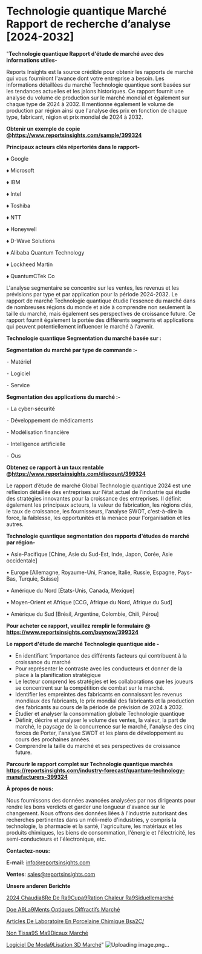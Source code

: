 # Technologie quantique Marché Rapport de recherche d’analyse [2024-2032]

"<strong>Technologie quantique Rapport d'étude de marché avec des informations utiles-</strong>

Reports Insights est la source crédible pour obtenir les rapports de marché qui vous fourniront l'avance dont votre entreprise a besoin. Les informations détaillées du marché Technologie quantique sont basées sur les tendances actuelles et les jalons historiques. Ce rapport fournit une analyse du volume de production sur le marché mondial et également sur chaque type de 2024 à 2032. Il mentionne également le volume de production par région ainsi que l'analyse des prix en fonction de chaque type, fabricant, région et prix mondial de 2024 à 2032.

<strong><b>Obtenir un exemple de copie @</b></strong><a href=https://www.reportsinsights.com/sample/399324><strong><b>https://www.reportsinsights.com/sample/399324</b></strong></a>

<b>Principaux acteurs clés répertoriés dans le rapport-</b>

<b> </b>♦ Google

♦ Microsoft

♦ IBM

♦ Intel

♦ Toshiba

♦ NTT

♦ Honeywell

♦ D-Wave Solutions

♦ Alibaba Quantum Technology

♦ Lockheed Martin

♦ QuantumCTek Co

L'analyse segmentaire se concentre sur les ventes, les revenus et les prévisions par type et par application pour la période 2024-2032. Le rapport de marché Technologie quantique étudie l'essence du marché dans de nombreuses régions du monde et aide à comprendre non seulement la taille du marché, mais également ses perspectives de croissance future. Ce rapport fournit également la portée des différents segments et applications qui peuvent potentiellement influencer le marché à l'avenir.

<strong>Technologie quantique Segmentation du marché basée sur :</strong>

<strong>Segmentation du marché par type de commande :-</strong>

⁃ Matériel

⁃ Logiciel

⁃ Service

<strong>Segmentation des applications du marché :-</strong>

⁃ La cyber-sécurité

⁃ Développement de médicaments

⁃ Modélisation financière

⁃ Intelligence artificielle

⁃ Ous

<strong><b>Obtenez ce rapport à un taux rentable @</b></strong><a href=https://www.reportsinsights.com/discount/399324><strong><b>https://www.reportsinsights.com/discount/399324</b></strong></a>

Le rapport d’étude de marché Global Technologie quantique 2024 est une réflexion détaillée des entreprises sur l’état actuel de l’industrie qui étudie des stratégies innovantes pour la croissance des entreprises. Il définit également les principaux acteurs, la valeur de fabrication, les régions clés, le taux de croissance, les fournisseurs, l'analyse SWOT, c'est-à-dire la force, la faiblesse, les opportunités et la menace pour l'organisation et les autres.

<strong>Technologie quantique segmentation des rapports d'études de marché par région-</strong>

• Asie-Pacifique [Chine, Asie du Sud-Est, Inde, Japon, Corée, Asie occidentale]

• Europe [Allemagne, Royaume-Uni, France, Italie, Russie, Espagne, Pays-Bas, Turquie, Suisse]

• Amérique du Nord [États-Unis, Canada, Mexique]

• Moyen-Orient et Afrique [CCG, Afrique du Nord, Afrique du Sud]

• Amérique du Sud [Brésil, Argentine, Colombie, Chili, Pérou]

<strong>Pour acheter ce rapport, veuillez remplir le formulaire @   <a href=https://www.reportsinsights.com/buynow/399324>https://www.reportsinsights.com/buynow/399324</a></strong>

<strong>Le rapport d'étude de marché Technologie quantique aide -</strong>
<ul>
  <li>En identifiant 'importance des différents facteurs qui contribuent à la croissance du marché</li>
  <li>Pour représenter le contraste avec les conducteurs et donner de la place à la planification stratégique</li>
  <li>Le lecteur comprend les stratégies et les collaborations que les joueurs se concentrent sur la compétition de combat sur le marché.</li>
  <li>Identifier les empreintes des fabricants en connaissant les revenus mondiaux des fabricants, le prix mondial des fabricants et la production des fabricants au cours de la période de prévision de 2024 à 2032.</li>
  <li>Étudier et analyser la consommation globale Technologie quantique</li>
  <li>Définir, décrire et analyser le volume des ventes, la valeur, la part de marché, le paysage de la concurrence sur le marché, l'analyse des cinq forces de Porter, l'analyse SWOT et les plans de développement au cours des prochaines années.</li>
  <li>Comprendre la taille du marché et ses perspectives de croissance future.</li>
</ul>

<strong>Parcourir le rapport complet sur Technologie quantique marchés <a href=https://reportsinsights.com/industry-forecast/quantum-technology-manufacturers-399324>https://reportsinsights.com/industry-forecast/quantum-technology-manufacturers-399324</a></strong>

<strong>À propos de nous:</strong>

Nous fournissons des données avancées analysées par nos dirigeants pour rendre les bons verdicts et garder une longueur d'avance sur le changement. Nous offrons des données liées à l'industrie autorisant des recherches pertinentes dans un méli-mélo d'industries, y compris la technologie, la pharmacie et la santé, l'agriculture, les matériaux et les produits chimiques, les biens de consommation, l'énergie et l'électricité, les semi-conducteurs et l'électronique, etc.

<strong>Contactez-nous:</strong>

<strong>E-mail:</strong> <a href=mailto:info@reportsinsights.com>info@reportsinsights.com</a>

<strong>Ventes</strong>: <a href=mailto:sales@reportsinsights.com>sales@reportsinsights.com</a>

<strong>Unsere anderen Berichte</strong>

<a href=https://www.linkedin.com/pulse/2024-chaudi%C3%A8re-de-r%C3%A9cup%C3%A9ration-chaleur-r%C3%A9siduellemarch%C3%A9-epyic/>2024 Chaudia8Re De Ra9Cupa9Ration Chaleur Ra9Siduellemarché</a>

<a href=https://www.linkedin.com/pulse/doe-%C3%A9l%C3%A9ments-optiques-diffractifs-march%C3%A9-2024-oomqc/>Doe A9La9Ments Optiques Diffractifs Marché</a>

<a href=https://www.linkedin.com/pulse/articles-de-laboratoire-en-porcelaine-chimique-bsa2c/>Articles De Laboratoire En Porcelaine Chimique Bsa2C/</a>

<a href=https://www.linkedin.com/pulse/non-tiss%C3%A9s-m%C3%A9dicaux-march%C3%A9paysage-comprenant-h91ef/>Non Tissa9S Ma9Dicaux Marché</a>

<a href=https://www.linkedin.com/pulse/logiciel-de-mod%C3%A9lisation-3d-march%C3%A9-analyse-bkg9c/>Logiciel De Moda9Lisation 3D Marché</a>"
![Uploading image.png…]()

